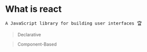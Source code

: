 # What is react 

<pre>
A JavaScript library for building user interfaces &#127942;
</pre>

> Declarative

> Component-Based


